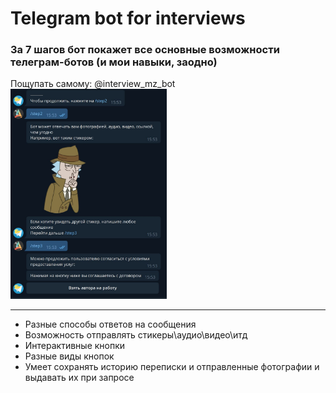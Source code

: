 # Telegram bot for interviews
### За 7 шагов бот покажет все основные возможности телеграм-ботов (и мои навыки, заодно)  
Пощупать самому: @interview_mz_bot
<img src="screen1.JPG" alt="example" width="250"/>  

---
- Разные способы ответов на сообщения
- Возможность отправлять стикеры\аудио\видео\итд
- Интерактивные кнопки
- Разные виды кнопок
- Умеет сохранять историю переписки и отправленные фотографии и выдавать их при запросе 
